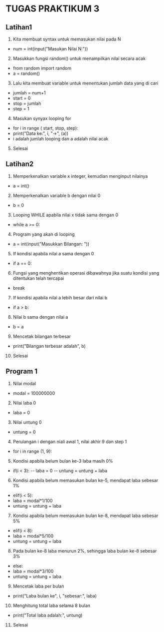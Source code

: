 # TUGAS PRAKTIKUM 3

## Latihan1

1. Kita membuat syntax untuk memasukan nilai pada N
- num = int(input("Masukan Nilai N:"))
2. Masukkan fungsi random() untuk menampilkan nilai secara acak
- from random import random
- a = random()
3. Lalu kita membuat variable untuk menentukan jumlah data yang di cari
- jumlah = num+1
- start = 0
- stop = jumlah
- step = 1
4. Masukan synyax looping for
- for i in range ( start, stop, step):
- print("Data ke:", i, "->", (a))
- i adalah jumlah looping dan a adalah nilai acak
5. Selesai

## Latihan2

1. Memperkenalkan variable x integer, kemudian menginput nilainya
- a = int()
2. Memperkenalkan variable b dengan nilai 0
- b = 0
3. Looping WHILE apabila nilai x tidak sama dengan 0
- while a >= 0:
4. Program yang akan di looping
- a = int(input("Masukkan Bilangan: "))
5. If kondisi apabila nilai a sama dengan 0
- if a == 0:
6. Fungsi yang menghentikan operasi dibawahnya jika suatu kondisi yang ditentukan telah tercapai
- break
7. If kondisi apabila nilai a lebih besar dari nilai b
- if a > b:
8. Nilai b sama dengan nilai a
- b = a
9. Mencetak bilangan terbesar
- print("Bilangan terbesar adalah", b)
10. Selesai 

## Program 1

1. Nilai modal
- modal = 100000000
2. Nilai laba 0
- laba = 0
3. Nilai untung 0
- untung = 0
4. Perulangan i dengan niali awal 1, nilai akhir 9 dan step 1
- for i in range (1, 9):
5. Kondisi apabila belum bulan ke-3 laba masih 0%
- if(i < 3):
-- laba = 0
-- untung = untung + laba
6. Kondisi apabila belum memasukan bulan ke-5, mendapat laba sebesar 1%
- elif(i < 5):
- laba = modal*1/100
- untung = untung + laba
7. Kondisi apabila belum memasukan bulan ke-8, mendapat laba sebesar 5%
- elif(i < 8):
- laba = modal*5/100
- untung = untung + laba
8. Pada bulan ke-8 laba menurun 2%, sehingga laba bulan ke-8 sebesar 3%
- else:
- laba = modal*3/100
- untung = untung + laba
9. Mencetak laba per bulan
- print("Laba bulan ke", i, "sebesar:", laba)
10. Menghitung total laba selama 8 bulan
- print("Total laba adalah:", untung)
11. Selesai
